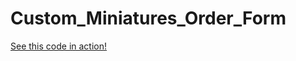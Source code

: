 # Custom_Miniatures_Order_Form

[See this code in action!](https://sierragreen379.github.io/Custom_Miniatures_Order_Form/)
